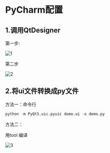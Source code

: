 # PyCharm配置

## 1.调用QtDesigner

第一步:

![1](https://tva1.sinaimg.cn/large/006y8mN6ly1g9aotcotlhj313y0u0q53.jpg)



第二步

![2](https://tva1.sinaimg.cn/large/006y8mN6ly1g9aotk4cmmj31cg0q4n17.jpg)



## 2.将ui文件转换成py文件

方法一：命令行

```python
python -m PyQt5.uic.pyuic domo.ui -o demo.py
```

方法二：

用tool 编译

![3](https://tva1.sinaimg.cn/large/006y8mN6ly1g9aotwj5taj31cg0q4ae8.jpg)

